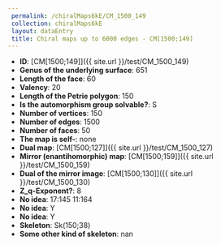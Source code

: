 ```yaml
--- 
 permalink: /chiralMaps6kE/CM_1500_149 
 collection: chiralMaps6kE
 layout: dataEntry
 title: Chiral maps up to 6000 edges - CM[1500;149]
---
```


- **ID**: [CM[1500;149]]({{ site.url }}/test/CM_1500_149)
- **Genus of the underlying surface**: 651
- **Length of the face**: 60
- **Valency**: 20
- **Length of the Petrie polygon**: 150
- **Is the automorphism group solvable?**: S
- **Number of vertices**: 150
- **Number of edges**: 1500
- **Number of faces**: 50
- **The map is self-**: none
- **Dual map**: [CM[1500;127]]({{ site.url }}/test/CM_1500_127)
- **Mirror (enantihomorphic) map**: [CM[1500;159]]({{ site.url }}/test/CM_1500_159)
- **Dual of the mirror image**: [CM[1500;130]]({{ site.url }}/test/CM_1500_130)
- **Z_q-Exponent?**: 8
- **No idea**:  17:145 11:164
- **No idea**: Y
- **No idea**: Y
- **Skeleton**: Sk(150;38)
- **Some other kind of skeleton**: nan
